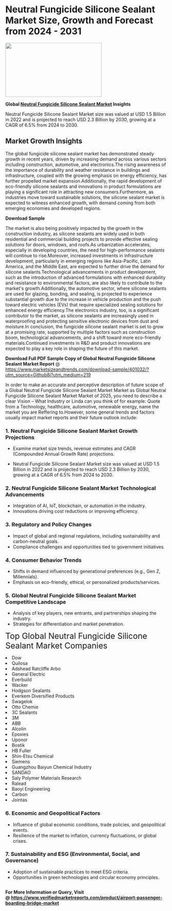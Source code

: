 <H1>Neutral Fungicide Silicone Sealant Market Size, Growth and Forecast from 2024 - 2031</H1><img class="aligncenter size-medium wp-image-584254" src="https://thirdeyenews.in/wp-content/uploads/2024/09/Global-Market-Research-300x168.jpeg" alt="" width="300" height="168" /><p><strong>Global&nbsp;<a href="https://www.marketsizeandtrends.com/download-sample/401032/?utm_source=Github8j?utm_medium=219">Neutral Fungicide Silicone Sealant Market</a> Insights</strong></p><p>Neutral Fungicide Silicone Sealant Market size was valued at USD 1.5 Billion in 2022 and is projected to reach USD 2.3 Billion by 2030, growing at a CAGR of 6.5% from 2024 to 2030.</p><p><h2>Market Growth Insights</h2> <p>The global fungicide silicone sealant market has demonstrated steady growth in recent years, driven by increasing demand across various sectors including construction, automotive, and electronics.The rising awareness of the importance of durability and weather resistance in buildings and infrastructure, coupled with the growing emphasis on energy efficiency, has further propelled market expansion.Additionally, the rapid development of eco-friendly silicone sealants and innovations in product formulations are playing a significant role in attracting new consumers.Furthermore, as industries move toward sustainable solutions, the silicone sealant market is expected to witness enhanced growth, with demand coming from both emerging economies and developed regions.</p> <p><strong>Download Sample</strong></p> <p>The market is also being positively impacted by the growth in the construction industry, as silicone sealants are widely used in both residential and commercial building projects to provide effective sealing solutions for doors, windows, and roofs.As urbanization accelerates, especially in developing countries, the need for high-performance sealants will continue to rise.Moreover, increased investments in infrastructure development, particularly in emerging regions like Asia-Pacific, Latin America, and the Middle East, are expected to further drive the demand for silicone sealants.Technological advancements in product development, such as the introduction of advanced formulations with enhanced durability and resistance to environmental factors, are also likely to contribute to the market's growth.Additionally, the automotive sector, where silicone sealants are used for glazing, bonding, and sealing, is projected to experience substantial growth due to the increase in vehicle production and the push toward electric vehicles (EVs) that require specialized sealing solutions for enhanced energy efficiency.The electronics industry, too, is a significant contributor to the market, as silicone sealants are increasingly used in waterproofing and protecting sensitive electronic devices from dust and moisture.In conclusion, the fungicide silicone sealant market is set to grow at a promising rate, supported by multiple factors such as construction boom, technological advancements, and a shift toward more eco-friendly materials.Continued investments in R&D and product innovations are expected to play a key role in shaping the future of this market.<p><span class=""><strong>Download Full PDF Sample Copy of Global Neutral Fungicide Silicone Sealant Market Report</strong> @ <a href="https://www.marketsizeandtrends.com/download-sample/401032/?utm_source=Github8j?utm_medium=219" target="_blank">https://www.marketsizeandtrends.com/download-sample/401032/?utm_source=Github8j?utm_medium=219</a></span></p><p>In order to make an accurate and perceptive description of future scope of a Global&nbsp;Neutral Fungicide Silicone Sealant Market Market as Global&nbsp;Neutral Fungicide Silicone Sealant Market Market of 2025, you need to describe a clear Vision &ndash; What Industry or Linda can you think of for example: Quote from a Technology, healthcare, automotive, renewable energy, name the market you are Reffering to.However, some general trends and factors usually impact market reports and their future outlook include:</p><h3>1.&nbsp;<strong>Neutral Fungicide Silicone Sealant Market Growth Projections</strong></h3><ul><li>Examine market size trends, revenue estimates and CAGR (Compounded Annual Growth Rate) projections.</li><li><p>Neutral Fungicide Silicone Sealant Market size was valued at USD 1.5 Billion in 2022 and is projected to reach USD 2.3 Billion by 2030, growing at a CAGR of 6.5% from 2024 to 2030.</p></li></ul><h3>2.&nbsp;<strong>Neutral Fungicide Silicone Sealant Market Technological Advancements</strong></h3><ul><li>Integration of AI, IoT, blockchain, or automation in the industry.</li><li>Innovations driving cost reductions or improving efficiency.</li></ul><h3>3.&nbsp;<strong>Regulatory and Policy Changes</strong></h3><ul><li>Impact of global and regional regulations, including sustainability and carbon-neutral goals.</li><li>Compliance challenges and opportunities tied to government initiatives.</li></ul><h3>4.&nbsp;<strong>Consumer Behavior Trends</strong></h3><ul><li>Shifts in demand influenced by generational preferences (e.g., Gen Z, Millennials).</li><li>Emphasis on eco-friendly, ethical, or personalized products/services.</li></ul><h3>5.&nbsp;<strong>Global Neutral Fungicide Silicone Sealant Market Competitive Landscape</strong></h3><ul><li>Analysis of key players, new entrants, and partnerships shaping the industry.</li><li>Strategies for differentiation and market penetration.</li></ul><p data-pm-slice="1 1 []"><span style="color: inherit; font-family: inherit; font-size: 25px;">Top Global Neutral Fungicide Silicone Sealant Market Companies</span></p><div class="" data-test-id=""><p><li>Dow</li><li> Quilosa</li><li> Adshead Ratcliffe Arbo</li><li> General Electric</li><li> Everbuild</li><li> Wacker</li><li> Hodgson Sealants</li><li> Everkem Diversified Products</li><li> Swagelok</li><li> Otto Chemie</li><li> 3C Sealants</li><li> 3M</li><li> ABB</li><li> Alcolin</li><li> Epoxies</li><li> Uponor</li><li> Bostik</li><li> HB Fuller</li><li> Shin-Etsu Chemical</li><li> Siemens</li><li> Guangzhou Baiyun Chemical Industry</li><li> SANDAO</li><li> Saly Polymer Materials Research</li><li> Ralead</li><li> Baoyi Engineering</li><li> Carbon</li><li> Jointas</li></p></div><h3>6.&nbsp;<strong>Economic and Geopolitical Factors</strong></h3><ul><li>Influence of global economic conditions, trade policies, and geopolitical events.</li><li>Resilience of the market to inflation, currency fluctuations, or global crises.</li></ul><h3>7.&nbsp;<strong>Sustainability and ESG (Environmental, Social, and Governance)</strong></h3><ul><li>Adoption of sustainable practices to meet ESG criteria.</li><li>Opportunities in green technologies and circular economy principles.</li></ul><h2><strong style="font-size: 14px;">For More Information or Query, Visit @&nbsp;</strong><a style="background-color: #ffffff; font-size: 14px;" href="https://www.marketsizeandtrends.com/report/neutral-fungicide-silicone-sealant-market/" target="_blank">https://www.verifiedmarketreports.com/product/airport-passenger-boarding-bridge-market</a></h2>